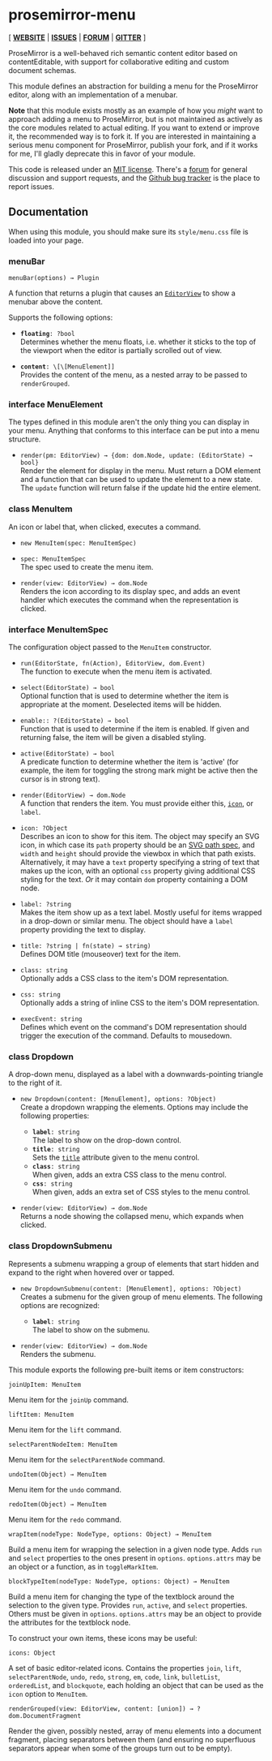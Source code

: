 # prosemirror-menu

[ [**WEBSITE**](http://prosemirror.net) | [**ISSUES**](https://github.com/prosemirror/prosemirror-menu/issues) | [**FORUM**](https://discuss.prosemirror.net) | [**GITTER**](https://gitter.im/ProseMirror/prosemirror) ]

ProseMirror is a well-behaved rich semantic content editor based on
contentEditable, with support for collaborative editing and custom
document schemas.

This module defines an abstraction for building a menu for the
ProseMirror editor, along with an implementation of a menubar.

**Note** that this module exists mostly as an example of how you
_might_ want to approach adding a menu to ProseMirror, but is not
maintained as actively as the core modules related to actual editing.
If you want to extend or improve it, the recommended way is to fork
it. If you are interested in maintaining a serious menu component for
ProseMirror, publish your fork, and if it works for me, I'll gladly
deprecate this in favor of your module.

This code is released under an
[MIT license](https://github.com/prosemirror/prosemirror/tree/master/LICENSE).
There's a [forum](http://discuss.prosemirror.net) for general
discussion and support requests, and the
[Github bug tracker](https://github.com/prosemirror/prosemirror-menu/issues)
is the place to report issues.

## Documentation

When using this module, you should make sure its `style/menu.css` file
is loaded into your page.

### menuBar

`menuBar(options) → Plugin`

A function that returns a plugin that causes an
[`EditorView`](http://prosemirror.net/docs/ref/#view.EditorView) to
show a menubar above the content.

Supports the following options:

 - **`floating`**`: ?bool`\
   Determines whether the menu floats, i.e. whether it sticks to the
   top of the viewport when the editor is partially scrolled out of
   view.

 - **`content`**`: \[\[MenuElement]]`\
   Provides the content of the menu, as a nested array to be passed to
   `renderGrouped`.

### interface MenuElement

The types defined in this module aren't the only thing you can display
in your menu. Anything that conforms to this interface can be put into a
menu structure.

* `render(pm: EditorView) → {dom: dom.Node, update: (EditorState) → bool}`\
  Render the element for display in the menu. Must return a DOM
  element and a function that can be used to update the element to
  a new state. The `update` function will return false if the
  update hid the entire element.

### class MenuItem

An icon or label that, when clicked, executes a command.

* `new MenuItem(spec: MenuItemSpec)`

* `spec: MenuItemSpec`\
  The spec used to create the menu item.

* `render(view: EditorView) → dom.Node`\
  Renders the icon according to its display spec, and adds an event
  handler which executes the command when the representation is
  clicked.

### interface MenuItemSpec

The configuration object passed to the `MenuItem` constructor.

* `run(EditorState, fn(Action), EditorView, dom.Event)`\
  The function to execute when the menu item is activated.

* `select(EditorState) → bool`\
  Optional function that is used to determine whether the item is
  appropriate at the moment. Deselected items will be hidden.

* `enable:: ?(EditorState) → bool`\
  Function that is used to determine if the item is enabled. If
  given and returning false, the item will be given a disabled
  styling.

* `active(EditorState) → bool`\
  A predicate function to determine whether the item is 'active' (for
  example, the item for toggling the strong mark might be active then
  the cursor is in strong text).

* `render(EditorView) → dom.Node`\
  A function that renders the item. You must provide either this,
  [`icon`](#menu.MenuItemSpec.icon), or `label`.

* `icon: ?Object`\
  Describes an icon to show for this item. The object may specify an SVG
  icon, in which case its `path` property should be an [SVG path
  spec](https://developer.mozilla.org/en-US/docs/Web/SVG/Attribute/d),
  and `width` and `height` should provide the viewbox in which that path
  exists. Alternatively, it may have a `text` property specifying a
  string of text that makes up the icon, with an optional `css` property
  giving additional CSS styling for the text. *Or* it may contain `dom`
  property containing a DOM node.

* `label: ?string`\
  Makes the item show up as a text label. Mostly useful for items
  wrapped in a drop-down or similar menu. The object
  should have a `label` property providing the text to display.

* `title: ?string | fn(state) → string)`\
  Defines DOM title (mouseover) text for the item.

* `class: string`\
  Optionally adds a CSS class to the item's DOM representation.

* `css: string`\
  Optionally adds a string of inline CSS to the item's DOM
  representation.

* `execEvent: string`\
  Defines which event on the command's DOM representation should trigger
  the execution of the command. Defaults to mousedown.

### class Dropdown

A drop-down menu, displayed as a label with a downwards-pointing
triangle to the right of it.

* `new Dropdown(content: [MenuElement], options: ?Object)`\
  Create a dropdown wrapping the elements. Options may include the
  following properties:
  
  * **`label`**`: string`\
    The label to show on the drop-down control.
  * **`title`**`: string`\
    Sets the
    [`title`](https://developer.mozilla.org/en-US/docs/Web/HTML/Global_attributes/title)
    attribute given to the menu control.
  * **`class`**`: string`\
    When given, adds an extra CSS class to the menu control.
  * **`css`**`: string`\
    When given, adds an extra set of CSS styles to the menu control.

* `render(view: EditorView) → dom.Node`\
  Returns a node showing the collapsed menu, which expands when clicked.

### class DropdownSubmenu

Represents a submenu wrapping a group of elements that start hidden and
expand to the right when hovered over or tapped.

* `new DropdownSubmenu(content: [MenuElement], options: ?Object)`\
  Creates a submenu for the given group of menu elements. The following
  options are recognized:
  
  * **`label`**`: string`\
    The label to show on the submenu.

* `render(view: EditorView) → dom.Node`\
  Renders the submenu.

This module exports the following pre-built items or item constructors:

`joinUpItem: MenuItem`

Menu item for the `joinUp` command.

`liftItem: MenuItem`

Menu item for the `lift` command.

`selectParentNodeItem: MenuItem`

Menu item for the `selectParentNode` command.

`undoItem(Object) → MenuItem`

Menu item for the `undo` command.

`redoItem(Object) → MenuItem`

Menu item for the `redo` command.

`wrapItem(nodeType: NodeType, options: Object) → MenuItem`

Build a menu item for wrapping the selection in a given node type. Adds
`run` and `select` properties to the ones present in `options`.
`options.attrs` may be an object or a function, as in `toggleMarkItem`.

`blockTypeItem(nodeType: NodeType, options: Object) → MenuItem`

Build a menu item for changing the type of the textblock around the
selection to the given type. Provides `run`, `active`, and `select`
properties. Others must be given in `options`. `options.attrs` may be an
object to provide the attributes for the textblock node.

To construct your own items, these icons may be useful:

`icons: Object`

A set of basic editor-related icons. Contains the properties `join`,
`lift`, `selectParentNode`, `undo`, `redo`, `strong`, `em`, `code`,
`link`, `bulletList`, `orderedList`, and `blockquote`, each holding an
object that can be used as the `icon` option to `MenuItem`.

`renderGrouped(view: EditorView, content: [union]) → ?dom.DocumentFragment`

Render the given, possibly nested, array of menu elements into a
document fragment, placing separators between them (and ensuring no
superfluous separators appear when some of the groups turn out to be
empty).
